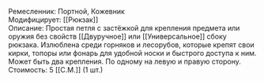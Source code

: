 Ремесленник: Портной, Кожевник<br>
Модифицирует: [[Рюкзак]]<br>
Описание:
Простая петля с застёжкой для крепления предмета или оружия без свойств [[Двуручное]] или [[Универсальное]] сбоку рюкзака. Излюблена среди горняков и лесорубов, которые крепят свои кирки, топоры или фонарь для удобной носки и быстрого доступа к ним. Может быть два крепления. По одному на левую и правую сторону.<br>
Стоимость: 5 [[С.М.]] (1 шт.)